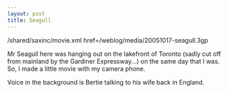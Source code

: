 ```yaml
---
layout: post
title: Seagull 
---
```

<div class="floating_right"><sax:include xmlns:sax="http://simonwoodside.com/simon-axkit"><sax:url>/shared/saxinc/movie.xml </sax:url><sax:query>href=/weblog/media/20051017-seagull.3gp </sax:query></sax:include></div><p>Mr Seagull here was hanging out on the lakefront of Toronto (sadly cut off from mainland by the Gardiner Expressway...) on the same day that I was. So, I made a little movie with my camera phone. </p><p>Voice in the background is Bertie talking to his wife back in England. </p>
